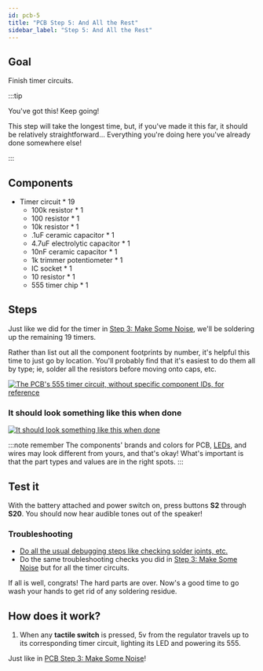 ```yaml
---
id: pcb-5
title: "PCB Step 5: And All the Rest"
sidebar_label: "Step 5: And All the Rest"
---
```


## Goal

Finish timer circuits.

:::tip

You've got this! Keep going!

This step will take the longest time, but, if you've made it this far, it should be relatively straightforward... Everything you're doing here you've already done somewhere else!

:::

## Components

- Timer circuit \* 19
  - 100k resistor \* 1
  - 100 resistor \* 1
  - 10k resistor \* 1
  - .1uF ceramic capacitor \* 1
  - 4.7uF electrolytic capacitor \* 1
  - 10nF ceramic capacitor \* 1
  - 1k trimmer potentiometer \* 1
  - IC socket \* 1
  - 10 resistor \* 1
  - 555 timer chip \* 1

## Steps

Just like we did for the timer in [Step 3: Make Some Noise](pcb-3.md#steps), we'll be soldering up the remaining 19 timers.

Rather than list out all the component footprints by number, it's helpful this time to just go by location. You'll probably find that it's easiest to do them all by type; ie, solder all the resistors before moving onto caps, etc.

[![The PCB's 555 timer circuit, without specific component IDs, for reference](/img/timer-circuit-layout.png)](/img/timer-circuit-layout.png)

### It should look something like this when done

[![It should look something like this when done](/img/pcb-5.jpg)](/img/pcb-5.jpg)

:::note remember
The components' brands and colors for PCB, [LEDs](pcb-0.md#leds), and wires may look different from yours, and that's okay! What's important is that the part types and values are in the right spots.
:::

## Test it

With the battery attached and power switch on, press buttons **S2** through **S20**. You should now hear audible tones out of the speaker!

### Troubleshooting

- [Do all the usual debugging steps like checking solder joints, etc.](debugging.md)
- Do the same troubleshooting checks you did in [Step 3: Make Some Noise](pcb-3.md#troubleshooting) but for all the timer circuits.

If all is well, congrats! The hard parts are over. Now's a good time to go wash your hands to get rid of any soldering residue.

## How does it work?

1. When any **tactile switch** is pressed, 5v from the regulator travels up to its corresponding timer circuit, lighting its LED and powering its 555.

Just like in [PCB Step 3: Make Some Noise](/pcb-3#how-does-it-work)!
